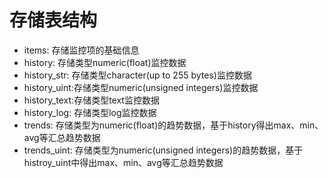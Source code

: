 # 存储表结构

* items: 存储监控项的基础信息
* history: 存储类型numeric(float)监控数据
* history_str: 存储类型character(up to 255 bytes)监控数据
* history_uint:存储类型numeric(unsigned integers)监控数据
* history_text:存储类型text监控数据
* history_log: 存储类型log监控数据
* trends: 存储类型为numeric(float)的趋势数据，基于history得出max、min、avg等汇总趋势数据
* trends_uint: 存储类型为numeric(unsigned integers)的趋势数据，基于histroy_uint中得出max、min、avg等汇总趋势数据


